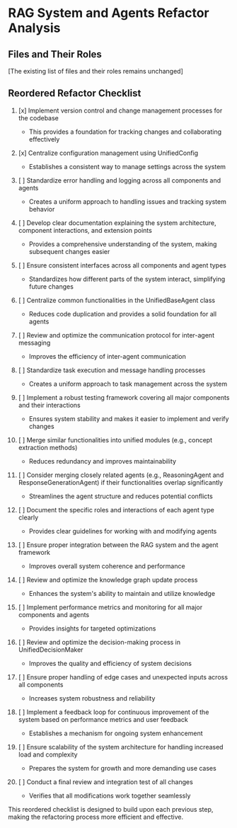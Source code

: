 # RAG System and Agents Refactor Analysis

## Files and Their Roles

[The existing list of files and their roles remains unchanged]

## Reordered Refactor Checklist

1. [x] Implement version control and change management processes for the codebase
   - This provides a foundation for tracking changes and collaborating effectively

2. [x] Centralize configuration management using UnifiedConfig
   - Establishes a consistent way to manage settings across the system

3. [ ] Standardize error handling and logging across all components and agents
   - Creates a uniform approach to handling issues and tracking system behavior

4. [ ] Develop clear documentation explaining the system architecture, component interactions, and extension points
   - Provides a comprehensive understanding of the system, making subsequent changes easier

5. [ ] Ensure consistent interfaces across all components and agent types
   - Standardizes how different parts of the system interact, simplifying future changes

6. [ ] Centralize common functionalities in the UnifiedBaseAgent class
   - Reduces code duplication and provides a solid foundation for all agents

7. [ ] Review and optimize the communication protocol for inter-agent messaging
   - Improves the efficiency of inter-agent communication

8. [ ] Standardize task execution and message handling processes
   - Creates a uniform approach to task management across the system

9. [ ] Implement a robust testing framework covering all major components and their interactions
   - Ensures system stability and makes it easier to implement and verify changes

10. [ ] Merge similar functionalities into unified modules (e.g., concept extraction methods)
    - Reduces redundancy and improves maintainability

11. [ ] Consider merging closely related agents (e.g., ReasoningAgent and ResponseGenerationAgent) if their functionalities overlap significantly
    - Streamlines the agent structure and reduces potential conflicts

12. [ ] Document the specific roles and interactions of each agent type clearly
    - Provides clear guidelines for working with and modifying agents

13. [ ] Ensure proper integration between the RAG system and the agent framework
    - Improves overall system coherence and performance

14. [ ] Review and optimize the knowledge graph update process
    - Enhances the system's ability to maintain and utilize knowledge

15. [ ] Implement performance metrics and monitoring for all major components and agents
    - Provides insights for targeted optimizations

16. [ ] Review and optimize the decision-making process in UnifiedDecisionMaker
    - Improves the quality and efficiency of system decisions

17. [ ] Ensure proper handling of edge cases and unexpected inputs across all components
    - Increases system robustness and reliability

18. [ ] Implement a feedback loop for continuous improvement of the system based on performance metrics and user feedback
    - Establishes a mechanism for ongoing system enhancement

19. [ ] Ensure scalability of the system architecture for handling increased load and complexity
    - Prepares the system for growth and more demanding use cases

20. [ ] Conduct a final review and integration test of all changes
    - Verifies that all modifications work together seamlessly

This reordered checklist is designed to build upon each previous step, making the refactoring process more efficient and effective.
